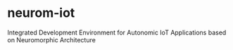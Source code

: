 # neurom-iot
Integrated Development Environment for Autonomic IoT Applications based on Neuromorphic Architecture
